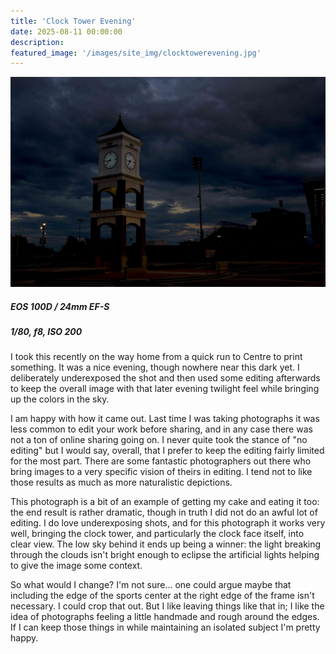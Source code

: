 ```yaml
---
title: 'Clock Tower Evening'
date: 2025-08-11 00:00:00
description: 
featured_image: '/images/site_img/clocktowerevening.jpg'
---
```


![](/images/site_img/clocktowerevening.jpg)

##### EOS 100D / 24mm EF-S
##### 1/80, f8, ISO 200

I took this recently on the way home from a quick run to Centre to print something. It was a nice evening, though nowhere near this dark yet. I deliberately underexposed the shot and then used some editing afterwards to keep the overall image with that later evening twilight feel while bringing up the colors in the sky.

I am happy with how it came out. Last time I was taking photographs it was less common to edit your work before sharing, and in any case there was not a ton of online sharing going on. I never quite took the stance of "no editing" but I would say, overall, that I prefer to keep the editing fairly limited for the most part. There are some fantastic photographers out there who bring images to a very specific vision of theirs in editing. I tend not to like those results as much as more naturalistic depictions.

This photograph is a bit of an example of getting my cake and eating it too: the end result is rather dramatic, though in truth I did not do an awful lot of editing. I do love underexposing shots, and for this photograph it works very well, bringing the clock tower, and particularly the clock face itself, into clear view. The low sky behind it ends up being a winner: the light breaking through the clouds isn't bright enough to eclipse the artificial lights helping to give the image some context.

So what would I change? I'm not sure... one could argue maybe that including the edge of the sports center at the right edge of the frame isn't necessary. I could crop that out. But I like leaving things like that in; I like the idea of photographs feeling a little handmade and rough around the edges. If I can keep those things in while maintaining an isolated subject I'm pretty happy.